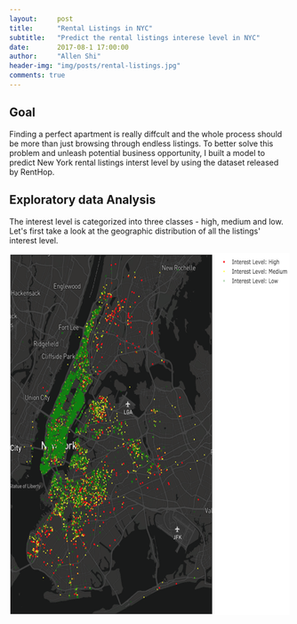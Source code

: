 ```yaml
---
layout:     post
title:      "Rental Listings in NYC"
subtitle:   "Predict the rental listings interese level in NYC"
date:       2017-08-1 17:00:00
author:     "Allen Shi"
header-img: "img/posts/rental-listings.jpg"
comments: true
---
```


## Goal
Finding a perfect apartment is really diffcult and the whole process should be more than just browsing through endless listings. To better solve this problem and unleash potential business opportunity, I built a model to predict New York rental listings interst level by using the dataset released by RentHop.

## Exploratory data Analysis
The interest level is categorized into three classes - high, medium and low. Let's first take a look at the geographic distribution of all the listings' interest level.

<center><img src="/img/posts/NY_listings.png" width="550" height="650"></center>

